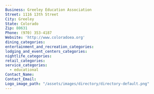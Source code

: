 ```yaml
---
Business: Greeley Education Association
Street: 1116 13th Street
City: Greeley
State: Colorado
Zip: 80631
Phone: (970) 353-4187
Website: 'http://www.coloradoea.org'
dining_categories:
entertainment_and_recreation_categories:
lodging_and_event_centers_categories:
nightlife_categories:
retail_categories:
service_categories:
  - educational
Contact_Name:
Contact_Email:
Logo_image_path: "/assets/images/directory/directory-default.png"
---
```



